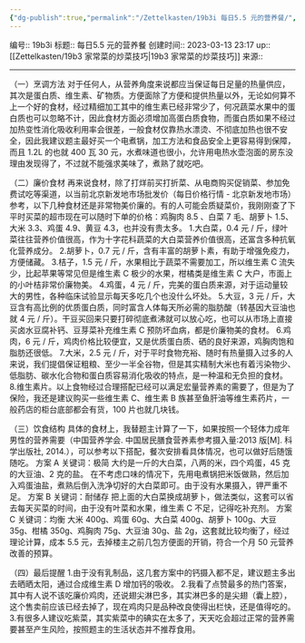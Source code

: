 ```yaml
---
{"dg-publish":true,"permalink":"/Zettelkasten/19b3i 每日5.5 元的营养餐/","dgPassFrontmatter":true}
---
```


编号:: 19b3i
标题:: 每日5.5 元的营养餐
创建时间:: 2023-03-13 23:17
up:: [[Zettelkasten/19b3 家常菜的炒菜技巧\|19b3 家常菜的炒菜技巧]]
来源:: 

---
（一）烹调方法 
对于任何人，从营养角度来说都应当保证每日足量的热量供应，其次是蛋白质、维生素、矿物质。方便面除了方便和提供热量以外，无论如何算不上一个好的食材，经过精细加工其中的维生素已经非常少了，何况蔬菜水果中的蛋白质也可以忽略不计，因此食材方面必须增加高蛋白质食物，而蛋白质如果不经过加热变性消化吸收利用率会很差，一般食材仅靠热水漂烫、不彻底加热也很不安全，因此我建议题主最好买一个电煮锅，加工方法和食品安全上更容易得到保障，而且 1.2L 的也就 400 瓦 30 元，水煮味道也很小，允许用电热水壶泡面的房东没理由发现得了，不过就不能强求美味了，煮熟了就吃吧。 

（二）廉价食材 
再来说食材，除了打烊前买打折菜、从电商购买促销菜、参加免费试吃等渠道，以当前北京新发地市场批发价（每日价格行情 - 北京新发地市场）参考，以下几种食材还是非常物美价廉的。有的人可能会质疑菜价，我刚刚查了下平时买菜的超市现在可以随时下单的价格：鸡胸肉 8.5 、白菜 7 毛、胡萝卜 1.5、大米 3.3、鸡蛋 4.9、黄豆 4.3，也并没有贵太多。 
1.大白菜，0.4 元 / 斤，绿叶菜往往营养价值很高，作为十字花科蔬菜的大白菜营养价值很高，还富含多种抗氧化营养成分。 
2.胡萝卜，0.7 元 / 斤，含有丰富的胡萝卜素，有助于增强免疫力，方便储藏。 
3.桔子，1.5 元 / 斤，水果相比于蔬菜不需要加工，所以维生素 C 流失少，比起苹果等常见但是维生素 C 极少的水果，柑橘类是维生素 C 大户，市面上的小叶桔非常价廉物美。 
4.鸡蛋，4 元 / 斤，完美的蛋白质来源，对于运动量较大的男性，各种临床试验显示每天多吃几个也没什么坏处。 
5.大豆，3 元 / 斤，大豆含有高比例的优质蛋白质，同时富含人体每天所必需的脂肪酸（转基因大豆油也就 4 元 / 斤）。干豆买回来只要打碎彻底煮沸就可以放心吃，也可以从市场上直接买卤水豆腐补钙、豆芽菜补充维生素 C 预防坏血病，都是价廉物美的食材。 
6.鸡肉，6 元 / 斤，鸡肉价格比较便宜，又是优质蛋白质、硒的良好来源，鸡胸肉饱和脂肪还很低。 
7.大米，2.5 元 / 斤，对于平时食物充裕、随时有热量摄入过多的人来说，我们提倡保证粗粮、至少一半全谷物，但是其实精制大米也有着污染物少、低脂肪、碳水化合物和蛋白质容易消化吸收的特点，是一种温和无负担的食材。 
8.维生素片。以上食物经过合理搭配已经可以满足宏量营养素的需要了，但是为了保险，我还是建议购买一些维生素 C、维生素 B 族甚至鱼肝油等维生素药片，一般药店的柜台底部都会有货，100 片也就几块钱。 

（三）饮食结构 具体的食材上，我替题主计算了一下，如果按照一个轻体力成年男性的营养需要（中国营养学会. 中国居民膳食营养素参考摄入量:2013 版\[M\]. 科学出版社, 2014.），可以参考以下搭配，餐次安排看具体情况，也可以做好后随饿随吃。 
方案 A 关键词：极简 
大约是一斤的大白菜，八两的米，四个鸡蛋，45 克的大豆油、2 克的盐。
在不考虑口味的情况下，先用电煮锅把米饭做熟，然后加入鸡蛋油盐，煮熟后倒入洗净切好的大白菜即可。由于没有水果摄入，钾严重不足。 
方案 B 关键词：耐储存 
把上面的大白菜换成胡萝卜，做法类似，这套可以省去每天买菜的时间，由于没有叶菜和水果，维生素 C 不足，记得吃补充剂。 
方案 C 关键词：均衡 
大米 400g、鸡蛋 60g、大白菜 400g、胡萝卜 100g、大豆 35g、柑橘 350g、鸡胸肉 75g、大豆油 30g、盐 2g，这套就比较均衡了，经过理论计算，成本 5.5 元，去掉楼主之前几包方便面的开销，符合一个月 50 元营养改善的预算。 

（四）最后提醒 
1.由于没有乳制品，这几套方案中的钙摄入都不足，建议题主多出去晒晒太阳，通过合成维生素 D 增加钙的吸收。
2.我看了点赞最多的热门答案，其中有人说不该吃廉价鸡肉，还说翅尖淋巴多，其实淋巴多的是尖翅（囊上腔），这个售卖前应该已经去掉了，现在鸡肉只是品种改良使得出栏快，还是值得吃的。 
3.有很多人建议吃紫菜，其实紫菜中的碘实在太多了，天天吃会超过正常的营养需要甚至产生风险，按照题主的生活状态并不推荐食用。